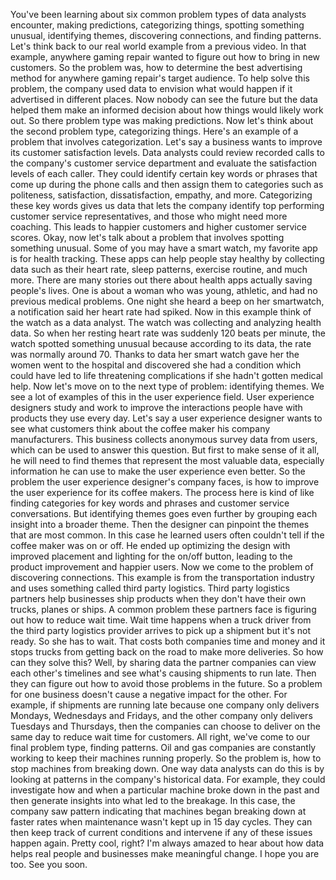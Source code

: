 
You've been learning about six common problem types of data analysts encounter, making predictions, categorizing things, spotting something unusual, identifying themes, discovering connections, and finding patterns. Let's think back to our real world example from a previous video. In that example, anywhere gaming repair wanted to figure out how to bring in new customers. So the problem was, how to determine the best advertising method for anywhere gaming repair's target audience. To help solve this problem, the company used data to envision what would happen if it advertised in different places. Now nobody can see the future but the data helped them make an informed decision about how things would likely work out. So there problem type was making predictions. Now let's think about the second problem type, categorizing things. Here's an example of a problem that involves categorization. Let's say a business wants to improve its customer satisfaction levels. Data analysts could review recorded calls to the company's customer service department and evaluate the satisfaction levels of each caller. They could identify certain key words or phrases that come up during the phone calls and then assign them to categories such as politeness, satisfaction, dissatisfaction, empathy, and more. Categorizing these key words gives us data that lets the company identify top performing customer service representatives, and those who might need more coaching. This leads to happier customers and higher customer service scores. Okay, now let's talk about a problem that involves spotting something unusual. Some of you may have a smart watch, my favorite app is for health tracking. These apps can help people stay healthy by collecting data such as their heart rate, sleep patterns, exercise routine, and much more. There are many stories out there about health apps actually saving people's lives. One is about a woman who was young, athletic, and had no previous medical problems. One night she heard a beep on her smartwatch, a notification said her heart rate had spiked. Now in this example think of the watch as a data analyst. The watch was collecting and analyzing health data. So when her resting heart rate was suddenly 120 beats per minute, the watch spotted something unusual because according to its data, the rate was normally around 70. Thanks to data her smart watch gave her the women went to the hospital and discovered she had a condition which could have led to life threatening complications if she hadn't gotten medical help. Now let's move on to the next type of problem: identifying themes. We see a lot of examples of this in the user experience field. User experience designers study and work to improve the interactions people have with products they use every day. Let's say a user experience designer wants to see what customers think about the coffee maker his company manufacturers. This business collects anonymous survey data from users, which can be used to answer this question. But first to make sense of it all, he will need to find themes that represent the most valuable data, especially information he can use to make the user experience even better. So the problem the user experience designer's company faces, is how to improve the user experience for its coffee makers. The process here is kind of like finding categories for key words and phrases and customer service conversations. But identifying themes goes even further by grouping each insight into a broader theme. Then the designer can pinpoint the themes that are most common. In this case he learned users often couldn't tell if the coffee maker was on or off. He ended up optimizing the design with improved placement and lighting for the on/off button, leading to the product improvement and happier users. Now we come to the problem of discovering connections. This example is from the transportation industry and uses something called third party logistics. Third party logistics partners help businesses ship products when they don't have their own trucks, planes or ships. A common problem these partners face is figuring out how to reduce wait time. Wait time happens when a truck driver from the third party logistics provider arrives to pick up a shipment but it's not ready. So she has to wait. That costs both companies time and money and it stops trucks from getting back on the road to make more deliveries. So how can they solve this? Well, by sharing data the partner companies can view each other's timelines and see what's causing shipments to run late. Then they can figure out how to avoid those problems in the future. So a problem for one business doesn't cause a negative impact for the other. For example, if shipments are running late because one company only delivers Mondays, Wednesdays and Fridays, and the other company only delivers Tuesdays and Thursdays, then the companies can choose to deliver on the same day to reduce wait time for customers. All right, we've come to our final problem type, finding patterns. Oil and gas companies are constantly working to keep their machines running properly. So the problem is, how to stop machines from breaking down. One way data analysts can do this is by looking at patterns in the company's historical data. For example, they could investigate how and when a particular machine broke down in the past and then generate insights into what led to the breakage. In this case, the company saw pattern indicating that machines began breaking down at faster rates when maintenance wasn't kept up in 15 day cycles. They can then keep track of current conditions and intervene if any of these issues happen again. Pretty cool, right? I'm always amazed to hear about how data helps real people and businesses make meaningful change. I hope you are too. See you soon.